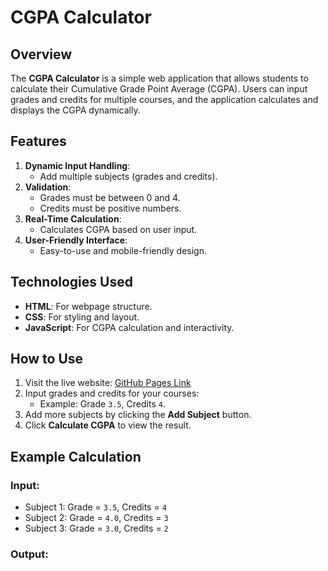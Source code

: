 # CGPA Calculator

## Overview
The **CGPA Calculator** is a simple web application that allows students to calculate their Cumulative Grade Point Average (CGPA). Users can input grades and credits for multiple courses, and the application calculates and displays the CGPA dynamically.

## Features
1. **Dynamic Input Handling**:
   - Add multiple subjects (grades and credits).
2. **Validation**:
   - Grades must be between 0 and 4.
   - Credits must be positive numbers.
3. **Real-Time Calculation**:
   - Calculates CGPA based on user input.
4. **User-Friendly Interface**:
   - Easy-to-use and mobile-friendly design.

## Technologies Used
- **HTML**: For webpage structure.
- **CSS**: For styling and layout.
- **JavaScript**: For CGPA calculation and interactivity.

## How to Use
1. Visit the live website: [GitHub Pages Link](https://<your-username>.github.io/cgpa-calculator/)
2. Input grades and credits for your courses:
   - Example: Grade `3.5`, Credits `4`.
3. Add more subjects by clicking the **Add Subject** button.
4. Click **Calculate CGPA** to view the result.

## Example Calculation
### Input:
- Subject 1: Grade = `3.5`, Credits = `4`
- Subject 2: Grade = `4.0`, Credits = `3`
- Subject 3: Grade = `3.0`, Credits = `2`

### Output:
